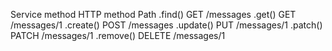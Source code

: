 Service method	HTTP method	Path
.find()	GET	/messages
.get()	GET	/messages/1
.create()	POST	/messages
.update()	PUT	/messages/1
.patch()	PATCH	/messages/1
.remove()	DELETE	/messages/1